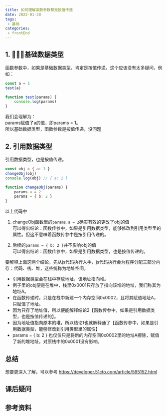 ```yaml
---
title: 如何理解函数参数都是按值传递
date: 2022-01-28
tags:
 - 基础     
categories: 
 - frontEnd
---
```



## 1. 基础数据类型
函数参数中，如果是基础数据类型，肯定是按值传递，这个应该没有太多疑问，例如：    
```js
const a = 1
test(a)

function test(params) {
    console.log(params)
}
```
我们会理解为：    
params赋值了a的值，即params = 1。    
所以基础数据类型，函数参数是按值传递，没问题

## 2. 引用数据类型
引用数据类型，也是按值传递。
```js
const obj = { a: 1 }
changeObj(obj)
console.log(obj) // { a: 2 }

function changeObj(params) {
    params.a = 2
    params = { b: 2 }
}
````
以上代码中
1. changeObj函数里的`params.a = 2`确实有效的更改了obj的值    
可以得出结论：函数传参中，如果是引用数据类型，能够修改到引用类型里的属性。但这不意味着函数传参中是按引用传递的。

2. 后续的`params = { b: 2 }`并不影响obj的值    
可以得出结论：函数传参中，如果是引用数据类型，也是按值传递的。

要解释上面这两个结论，先从js代码执行入手，js代码执行会为程序分配三部分内存：代码、栈、堆，这些统称为地址空间。    
- 引用数据类型会在栈中存放地址，该地址指向堆。    
- 例子里的obj便是在堆中，栈里0x0001只存放了指向该堆的地址，我们称其为地址A。    
- 在函数传递时，只是在栈中新建一个内存空间0x0002，且将其赋值地址A，只赋值了地址。    
- 因为只存了地址值，所以便能解释结论2【函数传参中，如果是引用数据类型，也是按值传递的】。    
- 因为地址值指向原本的堆，所以结论1也就解释通了【函数传参中，如果是引用数据类型，能够修改到引用类型里的属性】
- params = { b: 2 } 也仅仅只是将新的内存空间0x0002里的地址A擦除，赋值了新的堆地址，对原栈中的0x0001没有影响。

## 总结
想要更深入了解，可以参考 https://developer.51cto.com/article/595152.html





## 课后疑问





## 参考资料


